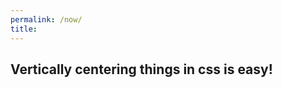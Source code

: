 ```yaml
---
permalink: /now/
title:
---
```


<article class="vh-100 dt w-100 bg-dark-pink">
  <div class="dtc v-mid tc white ph3 ph4-l">
    <h1 class="f6 f2-m f-subheadline-l fw6 tc">Vertically centering things in css is easy!</h1>
  </div>
</article>
